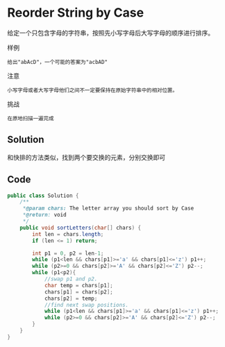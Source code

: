 # Reorder String by Case

给定一个只包含字母的字符串，按照先小写字母后大写字母的顺序进行排序。

样例

    给出"abAcD"，一个可能的答案为"acbAD"

注意

    小写字母或者大写字母他们之间不一定要保持在原始字符串中的相对位置。

挑战

    在原地扫描一遍完成

## Solution

和快排的方法类似，找到两个要交换的元素，分别交换即可

## Code

```java
public class Solution {
    /**
     *@param chars: The letter array you should sort by Case
     *@return: void
     */
    public void sortLetters(char[] chars) {
        int len = chars.length;
        if (len <= 1) return;

        int p1 = 0, p2 = len-1;
        while (p1<len && chars[p1]>='a' && chars[p1]<='z') p1++;
        while (p2>=0 && chars[p2]>='A' && chars[p2]<='Z') p2--;
        while (p1<p2){
            //swap p1 and p2.
            char temp = chars[p1];
            chars[p1] = chars[p2];
            chars[p2] = temp;
            //find next swap positions.
            while (p1<len && chars[p1]>='a' && chars[p1]<='z') p1++;
            while (p2>=0 && chars[p2]>='A' && chars[p2]<='Z') p2--;
        }
    }
}
```

